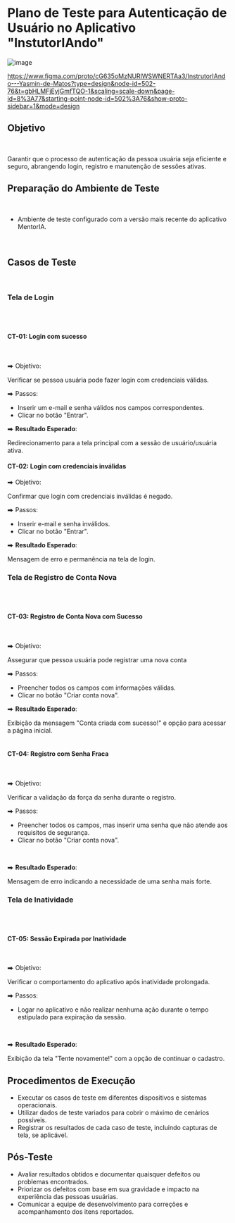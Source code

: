 # Plano de Teste para Autenticação de Usuário no Aplicativo "InstutorIAndo"

![image](https://github.com/yasmindematos/QA/assets/98225965/e580ecd4-35f4-4320-ac04-5e306f805982)


https://www.figma.com/proto/cG635oMzNURlWSWNERTAa3/InstrutorIAndo---Yasmin-de-Matos?type=design&node-id=502-76&t=gbHLMFjEyjGmfTQO-1&scaling=scale-down&page-id=8%3A77&starting-point-node-id=502%3A76&show-proto-sidebar=1&mode=design
<br>

## Objetivo 
<br>

Garantir que o processo de autenticação da pessoa usuária seja eficiente e seguro, abrangendo login, registro e manutenção de sessões ativas.
<br>

## Preparação do Ambiente de Teste
<br>

- Ambiente de teste configurado com a versão mais recente do aplicativo MentorIA.
<br>

## Casos de Teste
<br>

### Tela de Login
<br>
<br>

#### **CT-01: Login com sucesso**
<br>

⮕ Objetivo: 
<br>

Verificar se pessoa usuária pode fazer login com credenciais válidas.
<br>

⮕ Passos:
<br>

- Inserir um e-mail e senha válidos nos campos correspondentes.
- Clicar no botão "Entrar".

⮕ **Resultado Esperado**: 
<br>

Redirecionamento para a tela principal com a sessão de usuário/usuária ativa.
<br>

#### **CT-02: Login com credenciais inválidas**

⮕ Objetivo: 
<br>

Confirmar que login com credenciais inválidas é negado.
<br>

⮕ Passos:
<br>

- Inserir e-mail e senha inválidos.
- Clicar no botão "Entrar".

⮕ **Resultado Esperado**: 
<br>

Mensagem de erro e permanência na tela de login.
<br>

### Tela de Registro de Conta Nova
<br>
<br>

#### **CT-03: Registro de Conta Nova com Sucesso**
<br>

⮕ Objetivo: 
<br>

Assegurar que pessoa usuária pode registrar uma nova conta
<br>

⮕ Passos:
<br>

- Preencher todos os campos com informações válidas.
- Clicar no botão "Criar conta nova".

⮕ **Resultado Esperado**: 
<br>

Exibição da mensagem "Conta criada com sucesso!" e opção para acessar a página inicial.
<br>
<br>

#### **CT-04: Registro com Senha Fraca**
<br>

⮕ Objetivo: 
<br>

Verificar a validação da força da senha durante o registro.
<br>

⮕ Passos:
<br>

- Preencher todos os campos, mas inserir uma senha que não atende aos requisitos de segurança.
- Clicar no botão "Criar conta nova".
<br>

⮕ **Resultado Esperado**: 
<br>

Mensagem de erro indicando a necessidade de uma senha mais forte.
<br>

### Tela de Inatividade
<br>
<br>

#### **CT-05: Sessão Expirada por Inatividade**
<br>

⮕ Objetivo:
<br>

Verificar o comportamento do aplicativo após inatividade prolongada.

⮕ Passos:
<br>
- Logar no aplicativo e não realizar nenhuma ação durante o tempo estipulado para expiração da sessão.
<br>

⮕ **Resultado Esperado**: 
<br>

Exibição da tela "Tente novamente!" com a opção de continuar o cadastro.
<br>

## Procedimentos de Execução

- Executar os casos de teste em diferentes dispositivos e sistemas operacionais.
- Utilizar dados de teste variados para cobrir o máximo de cenários possíveis.
- Registrar os resultados de cada caso de teste, incluindo capturas de tela, se aplicável.


## Pós-Teste

- Avaliar resultados obtidos e documentar quaisquer defeitos ou problemas encontrados.
- Priorizar os defeitos com base em sua gravidade e impacto na experiência das pessoas usuárias.
- Comunicar a equipe de desenvolvimento para correções e acompanhamento dos itens reportados.



